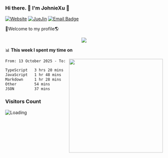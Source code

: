 ### Hi there. 👋 I'm JohnieXu :lemon:

[![Website](https://img.shields.io/badge/-Website-c14438?style=flat-square&logo=w&logoColor=white)](https://johniexu.github.io/)
[![JueJin](https://img.shields.io/badge/-JueJin-c14438?style=flat-square&logo=j&logoColor=white)](https://juejin.cn/user/2277843822444958)
[![Email Badge](https://img.shields.io/badge/-Email-c14438?style=flat-square&logo=Email&logoColor=white&link=mailto:281910378@qq.com)](mailto:281910378@qq.com)

🚀Welcome to my profile🌎

<center>
<img align='center' src="https://images.unsplash.com/photo-1690689636978-90d0f3592791?ixlib=rb-4.0.3&ixid=M3wxMjA3fDB8MHxwaG90by1wYWdlfHx8fGVufDB8fHx8fA%3D%3D&auto=format&fit=crop&w=2070&q=80">
</center>

📊 **This week I spent my time on**

<img align='right' width="300" src="https://github-readme-stats.vercel.app/api?username=JohnieXu&show_icons=true&title_color=fff&icon_color=79ff97&text_color=9f9f9f&bg_color=151515&count_private=true">

<!--START_SECTION:waka-->

```txt
From: 13 October 2025 - To: 20 October 2025

TypeScript   3 hrs 20 mins   ████████▓░░░░░░░░░░░░░░░░   34.32 %
JavaScript   1 hr 48 mins    ████▓░░░░░░░░░░░░░░░░░░░░   18.50 %
Markdown     1 hr 28 mins    ███▓░░░░░░░░░░░░░░░░░░░░░   15.22 %
Other        54 mins         ██▒░░░░░░░░░░░░░░░░░░░░░░   09.37 %
JSON         37 mins         █▓░░░░░░░░░░░░░░░░░░░░░░░   06.45 %
```

<!--END_SECTION:waka-->

### Visitors Count
<img align="left" src = "https://profile-counter.deno.dev/JohnieXu/count.svg" alt ="Loading">
